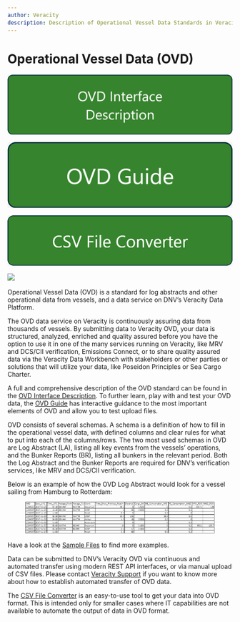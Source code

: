 ```yaml
---
author: Veracity
description: Description of Operational Vessel Data Standards in Veracity
---
```


# Operational Vessel Data (OVD)

[<img src="assets/OVD-interface-description-button.png">](https://veracitycdnprod.blob.core.windows.net/digisales/myservices/cdn/content/marketplace/docs/OVD%203.1%20interface%20description.xlsx)

[<img src="assets/OVD-Guide-button.png">](https://ovdguide.veracityapp.com)

[<img src="assets/CSV-File-Converter-button.png">](https://veracitycdnprod.blob.core.windows.net/digisales/myservices/cdn/content/marketplace/docs/OVD%20CSV%20file%20converter%20v1.81.xlsm)

[<img src="Sample-Files-button.png">](https://veracitycdnprod.blob.core.windows.net/digisales/myservices/cdn/content/marketplace/docs/OVD%20sample%20files.zip)

Operational Vessel Data (OVD) is a standard for log abstracts and other operational data from vessels, and a data service on DNV’s Veracity Data Platform. 

The OVD data service on Veracity is continuously assuring data from thousands of vessels. By submitting data to Veracity OVD, your data is structured, analyzed, enriched and quality assured before you have the option to use it in one of the many services running on Veracity, like MRV and DCS/CII verification, Emissions Connect, or to share quality assured data via the Veracity Data Workbench with stakeholders or other parties or solutions that will utilize your data, like Poseidon Principles or Sea Cargo Charter. 

A full and comprehensive description of the OVD standard can be found in the [OVD Interface Description](https://veracitycdnprod.blob.core.windows.net/digisales/myservices/cdn/content/marketplace/docs/OVD%203.1%20interface%20description.xlsx). To further learn, play with and test your OVD data, the [OVD Guide](https://ovdguide.veracityapp.com) has interactive guidance to the most important elements of OVD and allow you to test upload files. 

OVD consists of several schemas. A schema is a definition of how to fill in the operational vessel data, with defined columns and clear rules for what to put into each of the columns/rows. The two most used schemas in OVD are Log Abstract (LA), listing all key events from the vessels’ operations, and the Bunker Reports (BR), listing all bunkers in the relevant period. Both the Log Abstract and the Bunker Reports are required for DNV’s verification services, like MRV and DCS/CII verification. 

Below is an example of how the OVD Log Abstract would look for a vessel sailing from Hamburg to Rotterdam: 

<figure>
    <img src="assets/data-table.png"/>
</figure>

Have a look at the [Sample Files](https://veracitycdnprod.blob.core.windows.net/digisales/myservices/cdn/content/marketplace/docs/OVD%20sample%20files.zip) to find more examples. 

Data can be submitted to DNV’s Veracity OVD via continuous and automated transfer using modern REST API interfaces, or via manual upload of CSV files. Please contact [Veracity Support](mailto:support@veracity.com) if you want to know more about how to establish automated transfer of OVD data. 

The [CSV File Converter](https://veracitycdnprod.blob.core.windows.net/digisales/myservices/cdn/content/marketplace/docs/OVD%20CSV%20file%20converter%20v1.81.xlsm) is an easy-to-use tool to get your data into OVD format. This is intended only for smaller cases where IT capabilities are not available to automate the output of data in OVD format. 
